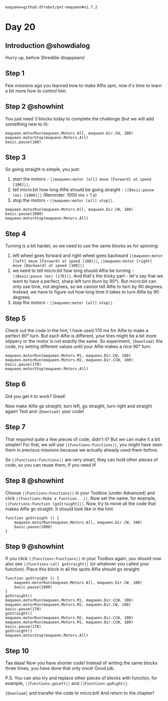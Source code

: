 ```package
maqueen=github:dfrobot/pxt-maqueen#v1.7.2
```

# Day 20

## Introduction @showdialog

Hurry up, before Shreddie disappears!

## Step 1

Few missions ago you learned how to make Alfie spin, now it's time to learn a bit more how to control him.

## Step 2 @showhint

You just need 3 blocks today to complete the challenge (but we will add something new to it):

```block
maqueen.motorRun(maqueen.Motors.All, maqueen.Dir.CW, 100)
maqueen.motorStop(maqueen.Motors.All)
basic.pause(100)
```

## Step 3

So going straight is simple, you just:
1. start the motors - ``||maqueen:motor [all] move [Forward] at speed [100]||``,
2. tell micro:bit how long Alfie should be going straight - ``||Basic:pause (ms) [1000]||`` (Reminder: 1000 ms = 1 s)
3. stop the motors - ``||maqueen:motor [all] stop||``.

```block
maqueen.motorRun(maqueen.Motors.All, maqueen.Dir.CW, 100)
basic.pause(1000)
maqueen.motorStop(maqueen.Motors.All)
```

## Step 4

Turning is a bit harder, so we need to use the same blocks as for spinning:
1. left wheel goes forward and right wheel goes backward
``||maqueen:motor [left] move [Forward] at speed [100]||``, ``||maqueen:motor [right] move [Backward] at speed [100]||``
2. we need to tell micro:bit how long should Alfie be turning - ``||Basic:pause (ms) [170]||``.
And that's the tricky part - let's say that we want to have a perfect, sharp left turn (turn by 90°). But micro:bit can only use time, not degrees, so we cannot tell Alfie to turn by 90 degrees.
Instead, we have to figure out how long time it takes to turn Alfie by 90 degrees.
3. stop the motors - ``||maqueen:motor [all] stop||``.

## Step 5

Check out the code in the hint, I have used 170 ms for Alfie to make a perfect 90° turn. But each Alfie is different, your tires might be a bit more slippery or the motor is not exactly the same. So experiment, ``|Download|`` the code, try setting different values until your Alfie makes a nice 90° turn.

```blocks
maqueen.motorRun(maqueen.Motors.M1, maqueen.Dir.CW, 100)
maqueen.motorRun(maqueen.Motors.M2, maqueen.Dir.CCW, 100)
basic.pause(170)
maqueen.motorStop(maqueen.Motors.All)
```

## Step 6

Did you get it to work? Great!

Now make Alfie go straight, turn left, go straight, turn right and straight again! Test and ``|Download|`` your code!

## Step 7

That required quite a few pieces of code, didn't it? But we can make it a bit simpler!
For that, we will use ``||Functions:Functions||``, you might have seen them in previous missions because we actually already used them before.

So ``||Functions:Functions||`` are very smart, they can hold other pieces of code, so you can reuse them, if you need it!

## Step 8 @showhint

Choose ``||Functions:Functions||`` in your Toolbox (under Advanced) and click ``||Functions:Make a Function...||``. Now set the name, for example, ``||Functions:Function [goStraight]||``.
Now, try to move all the code that makes Alfie go straight. It should look like in the hint.

```block
function goStraight () {
    maqueen.motorRun(maqueen.Motors.All, maqueen.Dir.CW, 100)
    basic.pause(1000)
}
```
## Step 9 @showhint

If you click ``||Functions:Functions||`` in your Toolbox again, you should now also see ``||Functions:call goStraight||`` (or whatever you called your function). Place this block in all the spots Alfie should go straight.

```blocks
function goStraight () {
    maqueen.motorRun(maqueen.Motors.All, maqueen.Dir.CW, 100)
    basic.pause(1000)
}
goStraight()
maqueen.motorRun(maqueen.Motors.M1, maqueen.Dir.CCW, 100)
maqueen.motorRun(maqueen.Motors.M2, maqueen.Dir.CW, 100)
basic.pause(170)
goStraight()
maqueen.motorRun(maqueen.Motors.M2, maqueen.Dir.CCW, 100)
maqueen.motorRun(maqueen.Motors.M1, maqueen.Dir.CCW, 100)
basic.pause(170)
goStraight()
maqueen.motorStop(maqueen.Motors.All)
```

## Step 10

Taa daaa! Now you have shorter code! Instead of writing the same blocks three times, you have done that only once! Good job.

P.S. You can also try and replace other pieces of blocks with function, for example, ``||Functions:goLeft||`` and ``||Functions:goRight||``.

``|Download|`` and transfer the code to micro:bit! And return to the chapter!